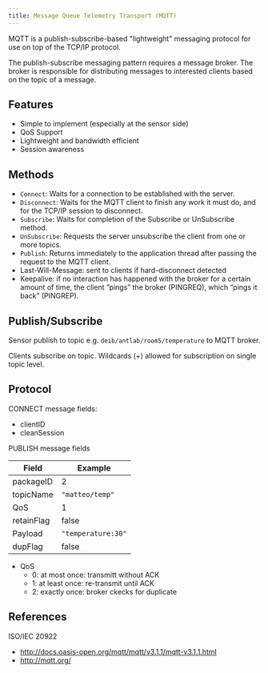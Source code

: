 ```yaml
---
title: Message Queue Telemetry Transport (MQTT)
---
```

MQTT is a publish-subscribe-based "lightweight" messaging protocol for use on top of the TCP/IP protocol.


The publish-subscribe messaging pattern requires a message broker. The broker is responsible for distributing messages to interested clients based on the topic of a message.

## Features
* Simple to implement (especially at the sensor side)
* QoS Support
* Lightweight and bandwidth efficient
* Session awareness



## Methods

* `Connect`: Waits for a connection to be established with the server.
* `Disconnect`: Waits for the MQTT client to finish any work it must do, and for the TCP/IP session to disconnect.
* `Subscribe`: Waits for completion of the Subscribe or UnSubscribe method.
* `UnSubscribe`: Requests the server unsubscribe the client from one or more topics.
* `Publish`: Returns immediately to the application thread after passing the request to the MQTT client.
* Last-Will-Message: sent to clients if hard-disconnect detected
* Keepalive: if no interaction has happened with the broker for a certain amount of time, the client 
”pings” the broker (PINGREQ), which “pings it back” (PINGREP).


## Publish/Subscribe
Sensor publish to topic e.g. `deib/antlab/room5/temperature` to MQTT broker.

Clients subscribe on topic. Wildcards (+) allowed for subscription on single topic level.


## Protocol

CONNECT message fields:

* clientID
* cleanSession


PUBLISH message fields

| Field | Example |
|-------|---------|
| packageID | 2 |
| topicName | `"matteo/temp"` |
| QoS | 1 |
| retainFlag | false |
| Payload | `"temperature:30"` |
| dupFlag | false |


* QoS 
	- 0: at most once: transmitt without ACK
	- 1: at least once: re-transmit until ACK
	- 2: exactly once: broker ckecks for duplicate


## References
ISO/IEC 20922

* http://docs.oasis-open.org/mqtt/mqtt/v3.1.1/mqtt-v3.1.1.html
* http://mqtt.org/
